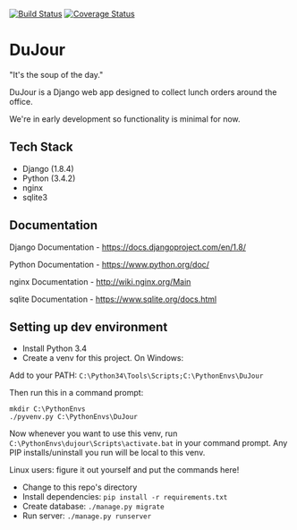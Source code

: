 [![Build Status](https://travis-ci.org/nihalpd/DuJour.svg?branch=develop)](https://travis-ci.org/nihalpd/DuJour)
[![Coverage Status](https://coveralls.io/repos/nihalpd/DuJour/badge.svg?branch=develop&service=github)](https://coveralls.io/github/nihalpd/DuJour?branch=develop)
# DuJour

 "It's the soup of the day."

DuJour is a Django web app designed to collect lunch orders around the office.

We're in early development so functionality is minimal for now.



## Tech Stack
* Django (1.8.4)
* Python (3.4.2)
* nginx
* sqlite3


## Documentation
Django Documentation - https://docs.djangoproject.com/en/1.8/

Python Documentation - https://www.python.org/doc/

nginx Documentation - http://wiki.nginx.org/Main

sqlite Documentation - https://www.sqlite.org/docs.html


## Setting up dev environment
* Install Python 3.4
* Create a venv for this project.
On Windows:

Add to your PATH: ```C:\Python34\Tools\Scripts;C:\PythonEnvs\DuJour```

Then run this in a command prompt:
```
mkdir C:\PythonEnvs
./pyvenv.py C:\PythonEnvs\DuJour
```
Now whenever you want to use this venv, run ```C:\PythonEnvs\dujour\Scripts\activate.bat``` in your command prompt. Any PIP installs/uninstall you run will be local to this venv.

Linux users: figure it out yourself and put the commands here!
* Change to this repo's directory
* Install dependencies: ```pip install -r requirements.txt```
* Create database: ```./manage.py migrate```
* Run server: ```./manage.py runserver```
